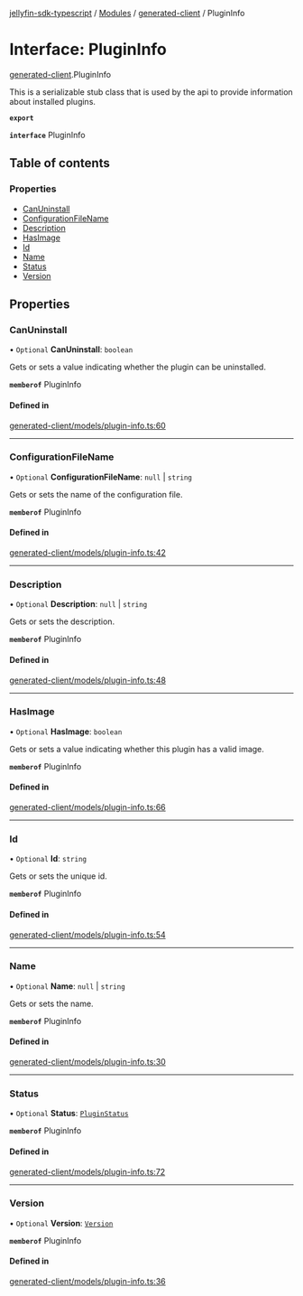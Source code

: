 [jellyfin-sdk-typescript](../README.md) / [Modules](../modules.md) / [generated-client](../modules/generated_client.md) / PluginInfo

# Interface: PluginInfo

[generated-client](../modules/generated_client.md).PluginInfo

This is a serializable stub class that is used by the api to provide information about installed plugins.

**`export`**

**`interface`** PluginInfo

## Table of contents

### Properties

- [CanUninstall](generated_client.PluginInfo.md#canuninstall)
- [ConfigurationFileName](generated_client.PluginInfo.md#configurationfilename)
- [Description](generated_client.PluginInfo.md#description)
- [HasImage](generated_client.PluginInfo.md#hasimage)
- [Id](generated_client.PluginInfo.md#id)
- [Name](generated_client.PluginInfo.md#name)
- [Status](generated_client.PluginInfo.md#status)
- [Version](generated_client.PluginInfo.md#version)

## Properties

### CanUninstall

• `Optional` **CanUninstall**: `boolean`

Gets or sets a value indicating whether the plugin can be uninstalled.

**`memberof`** PluginInfo

#### Defined in

[generated-client/models/plugin-info.ts:60](https://github.com/thornbill/jellyfin-sdk-typescript/blob/644c849/src/generated-client/models/plugin-info.ts#L60)

___

### ConfigurationFileName

• `Optional` **ConfigurationFileName**: ``null`` \| `string`

Gets or sets the name of the configuration file.

**`memberof`** PluginInfo

#### Defined in

[generated-client/models/plugin-info.ts:42](https://github.com/thornbill/jellyfin-sdk-typescript/blob/644c849/src/generated-client/models/plugin-info.ts#L42)

___

### Description

• `Optional` **Description**: ``null`` \| `string`

Gets or sets the description.

**`memberof`** PluginInfo

#### Defined in

[generated-client/models/plugin-info.ts:48](https://github.com/thornbill/jellyfin-sdk-typescript/blob/644c849/src/generated-client/models/plugin-info.ts#L48)

___

### HasImage

• `Optional` **HasImage**: `boolean`

Gets or sets a value indicating whether this plugin has a valid image.

**`memberof`** PluginInfo

#### Defined in

[generated-client/models/plugin-info.ts:66](https://github.com/thornbill/jellyfin-sdk-typescript/blob/644c849/src/generated-client/models/plugin-info.ts#L66)

___

### Id

• `Optional` **Id**: `string`

Gets or sets the unique id.

**`memberof`** PluginInfo

#### Defined in

[generated-client/models/plugin-info.ts:54](https://github.com/thornbill/jellyfin-sdk-typescript/blob/644c849/src/generated-client/models/plugin-info.ts#L54)

___

### Name

• `Optional` **Name**: ``null`` \| `string`

Gets or sets the name.

**`memberof`** PluginInfo

#### Defined in

[generated-client/models/plugin-info.ts:30](https://github.com/thornbill/jellyfin-sdk-typescript/blob/644c849/src/generated-client/models/plugin-info.ts#L30)

___

### Status

• `Optional` **Status**: [`PluginStatus`](../enums/generated_client.PluginStatus.md)

**`memberof`** PluginInfo

#### Defined in

[generated-client/models/plugin-info.ts:72](https://github.com/thornbill/jellyfin-sdk-typescript/blob/644c849/src/generated-client/models/plugin-info.ts#L72)

___

### Version

• `Optional` **Version**: [`Version`](generated_client.Version.md)

**`memberof`** PluginInfo

#### Defined in

[generated-client/models/plugin-info.ts:36](https://github.com/thornbill/jellyfin-sdk-typescript/blob/644c849/src/generated-client/models/plugin-info.ts#L36)
